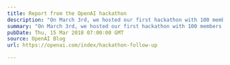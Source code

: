 ```yaml
---
title: Report from the OpenAI hackathon
description: "On March 3rd, we hosted our first hackathon with 100 members of the artificial intelligence community."
summary: "On March 3rd, we hosted our first hackathon with 100 members of the artificial intelligence community."
pubDate: Thu, 15 Mar 2018 07:00:00 GMT
source: OpenAI Blog
url: https://openai.com/index/hackathon-follow-up

---
```


